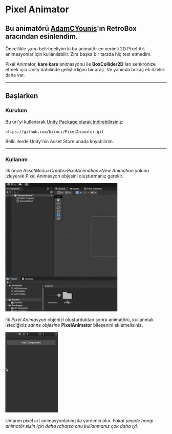 
# **Pixel Animator**
## Bu animatörü [AdamCYounis](https://www.youtube.com/@AdamCYounis)'ın **RetroBox** aracından esinlendim.

Öncellikle şunu belirtmeliyim ki bu animatör en verimli 2D Pixel Art animasyonlar için kullanılabilir. Zira başka bir tarzda hiç test etmedim.

Pixel Animator, **kare kare** animasyonu ile **BoxCollider2D**'ları senkronize etmek için Unity dahilinde geliştirdiğim bir araç. Ve yanında bi kaç ek özellik daha var.

------------------

## **Başlarken**

### **Kurulum**
Bu url'yi kullanarak [Unity Package olarak indirebilirsiniz](https://docs.unity3d.com/Manual/upm-ui-giturl.html):
```
https://github.com/biinci/PixelAnimator.git
```
Belki ilerde Unity'nin Asset Store'unada koyabilirim.

------------------
### **Kullanım**
İlk önce *AssetMenu>Create>PixelAnimation>New Animation* yolunu izleyerek Pixel Animasyon objesini oluşturmanız gerekir.

<img src="https://github.com/biinci/PixelAnimator/blob/main/GIFs/Create_PixelAnimation.gif" width="350" height="400" />




İlk *Pixel Animasyon* objenizi oluşturduktan sonra animatörü, kullanmak istediğiniz *sahne objesine* **PixelAnimator** bileşenini eklemelisiniz. 

![](https://github.com/biinci/PixelAnimator/blob/main/GIFs/Add_Animator_Component.gif)








Umarım pixel art animasyonlarınızda yardımcı olur. 
*Fakat yinede hangi animatör sizin için daha rahatsa onu kullanmanız çok daha iyi.*
